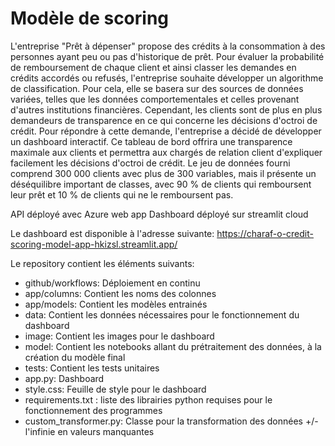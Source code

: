 # Modèle de scoring

L'entreprise "Prêt à dépenser" propose des crédits à la consommation à des personnes ayant peu ou pas d'historique de prêt. Pour évaluer la probabilité de remboursement de chaque client et ainsi classer les demandes en crédits accordés ou refusés, l'entreprise souhaite développer un algorithme de classification.
Pour cela, elle se basera sur des sources de données variées, telles que les données comportementales et celles provenant d'autres institutions financières.
Cependant, les clients sont de plus en plus demandeurs de transparence en ce qui concerne les décisions d'octroi de crédit. Pour répondre à cette demande, l'entreprise a décidé de développer un dashboard interactif. Ce tableau de bord offrira une transparence maximale aux clients et permettra aux chargés de relation client d'expliquer facilement les décisions d'octroi de crédit.
Le jeu de données fourni comprend 300 000 clients avec plus de 300 variables, mais il présente un déséquilibre important de classes, avec 90 % de clients qui remboursent leur prêt et 10 % de clients qui ne le remboursent pas.

API déployé avec Azure web app
Dashboard déployé sur streamlit cloud

Le dashboard est disponible à l'adresse suivante: https://charaf-o-credit-scoring-model-app-hkizsl.streamlit.app/

Le repository contient les éléments suivants:

- github/workflows: Déploiement en continu
- app/columns: Contient les noms des colonnes
- app/models: Contient les modèles entrainés
- data: Contient les données nécessaires pour le fonctionnement du dashboard
- image: Contient les images pour le dashboard
- model: Contient les notebooks allant du prétraitement des données, à la création du modèle final
- tests: Contient les tests unitaires
- app.py: Dashboard
- style.css: Feuille de style pour le dashboard
- requirements.txt : liste des librairies python requises pour le fonctionnement des programmes
- custom_transformer.py: Classe pour la transformation des données +/- l'infinie en valeurs manquantes
